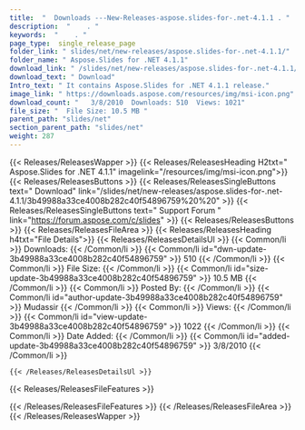 ```yaml
---
title:  "  Downloads ---New-Releases-aspose.slides-for-.net-4.1.1 . " 
description:  "    . " 
keywords:  "    . " 
page_type:  single_release_page
folder_link: " slides/net/new-releases/aspose.slides-for-.net-4.1.1/"
folder_name: " Aspose.Slides for .NET 4.1.1"
download_link: " /slides/net/new-releases/aspose.slides-for-.net-4.1.1/3b49988a33ce4008b282c40f54896759"
download_text: " Download"
Intro_text: " It contains Aspose.Slides for .NET 4.1.1 release."
image_link: " https://downloads.aspose.com/resources/img/msi-icon.png"
download_count: "   3/8/2010  Downloads: 510  Views: 1021"
file_size: "  File Size: 10.5 MB "
parent_path: "slides/net"
section_parent_path: "slides/net"
weight: 287 
---
```


{{< Releases/ReleasesWapper >}}
  {{< Releases/ReleasesHeading H2txt=" Aspose.Slides for .NET 4.1.1" imagelink="/resources/img/msi-icon.png">}}
  {{< Releases/ReleasesButtons >}}
    {{< Releases/ReleasesSingleButtons text=" Download" link="/slides/net/new-releases/aspose.slides-for-.net-4.1.1/3b49988a33ce4008b282c40f54896759%20%20" >}}
    {{< Releases/ReleasesSingleButtons text=" Support Forum " link="https://forum.aspose.com/c/slides" >}}
  {{< Releases/ReleasesButtons >}}
  {{< Releases/ReleasesFileArea >}}
    {{< Releases/ReleasesHeading h4txt="File Details">}}
    {{< Releases/ReleasesDetailsUl >}}
            {{< Common/li  >}} Downloads: {{< /Common/li >}} 
      {{< Common/li id="dwn-update-3b49988a33ce4008b282c40f54896759" >}} 510 {{< /Common/li >}} 
      {{< Common/li  >}} File Size: {{< /Common/li >}} 
      {{< Common/li id="size-update-3b49988a33ce4008b282c40f54896759" >}} 10.5 MB {{< /Common/li >}} 
      {{< Common/li  >}} Posted By: {{< /Common/li >}} 
      {{< Common/li id="author-update-3b49988a33ce4008b282c40f54896759" >}} Mudassir {{< /Common/li >}} 
      {{< Common/li  >}} Views: {{< /Common/li >}} 
      {{< Common/li id="view-update-3b49988a33ce4008b282c40f54896759" >}} 1022 {{< /Common/li >}} 
      {{< Common/li  >}} Date Added: {{< /Common/li >}} 
      {{< Common/li id="added-update-3b49988a33ce4008b282c40f54896759" >}} 3/8/2010 {{< /Common/li >}} 

    {{< /Releases/ReleasesDetailsUl >}}

  {{< Releases/ReleasesFileFeatures >}}
      
  {{< /Releases/ReleasesFileFeatures >}}
 {{< /Releases/ReleasesFileArea >}}
{{< /Releases/ReleasesWapper >}}



